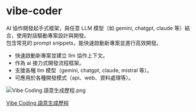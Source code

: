 # vibe-coder

AI 協作開發起手式框架，與任意 LLM 模型（如 gemini, chatgpt, claude 等）結合，使用對話驅動專案設計與開發。  
包含常見的 prompt snippets，能快速啟動新專案並進行高效開發。  

- 快速啟動新專案並建立 llm 協作上下文。
- 作為 ai 接力式開發流程框架。
- 支援各種 llm 模型（gemini, chatgpt, claude, mistral 等）。
- 可應用於各種開發模式（api、web、資料處理等）。

![Vibe Coding 語意生成歷程.png](https://github.com/user-attachments/assets/1881a3f7-2f57-485d-b11c-c063cde114c7)

[Vibe Coding 語意生成歷程](https://www.facebook.com/story.php?story_fbid=9165193186923472&id=100002986462539&rdid=crwcwju4gEKPXxAj#)
